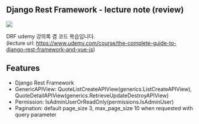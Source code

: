 ## Django Rest Framework - lecture note (review)

<img src= "https://media.vlpt.us/images/ifyouseeksoomi/post/7604f5a5-3526-4c1d-8f8d-c3b190b22821/DRF.png">

DRF udemy 강의록 겸 코드 복습입니다. <br>
(lecture url: https://www.udemy.com/course/the-complete-guide-to-django-rest-framework-and-vue-js)

## Features
- Django Rest Framework
- GenericAPIView: QuoteListCreateAPIView(generics.ListCreateAPIView), QuoteDetailAPIView(generics.RetrieveUpdateDestroyAPIView)
- Permission: IsAdminUserOrReadOnly(permissions.IsAdminUser)
- Pagination: default page_size 3, max_page_size 10 when requested with query parameter

